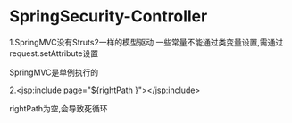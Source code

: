 # SpringSecurity-Controller
1.SpringMVC没有Struts2一样的模型驱动
一些常量不能通过类变量设置,需通过request.setAttribute设置

SpringMVC是单例执行的

2.<jsp:include page="${rightPath }"></jsp:include>

rightPath为空,会导致死循环
